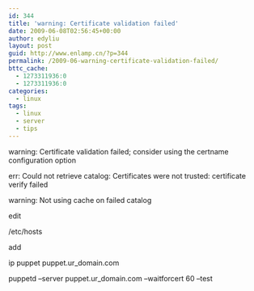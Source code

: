 ```yaml
---
id: 344
title: 'warning: Certificate validation failed'
date: 2009-06-08T02:56:45+00:00
author: edyliu
layout: post
guid: http://www.enlamp.cn/?p=344
permalink: /2009-06-warning-certificate-validation-failed/
bttc_cache:
  - 1273311936:0
  - 1273311936:0
categories:
  - linux
tags:
  - linux
  - server
  - tips
---
```

warning: Certificate validation failed; consider using the certname configuration option
  
err: Could not retrieve catalog: Certificates were not trusted: certificate verify failed
  
warning: Not using cache on failed catalog

edit
  
/etc/hosts
  
add
  
ip puppet puppet.ur_domain.com 

puppetd &#8211;server puppet.ur_domain.com &#8211;waitforcert 60 &#8211;test